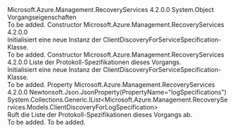 <Type Name="ClientDiscoveryForServiceSpecification" FullName="Microsoft.Azure.Management.RecoveryServices.Models.ClientDiscoveryForServiceSpecification">
  <TypeSignature Language="C#" Value="public class ClientDiscoveryForServiceSpecification" />
  <TypeSignature Language="ILAsm" Value=".class public auto ansi beforefieldinit ClientDiscoveryForServiceSpecification extends System.Object" />
  <TypeSignature Language="DocId" Value="T:Microsoft.Azure.Management.RecoveryServices.Models.ClientDiscoveryForServiceSpecification" />
  <TypeSignature Language="VB.NET" Value="Public Class ClientDiscoveryForServiceSpecification" />
  <TypeSignature Language="F#" Value="type ClientDiscoveryForServiceSpecification = class" />
  <AssemblyInfo>
    <AssemblyName>Microsoft.Azure.Management.RecoveryServices</AssemblyName>
    <AssemblyVersion>4.2.0.0</AssemblyVersion>
  </AssemblyInfo>
  <Base>
    <BaseTypeName>System.Object</BaseTypeName>
  </Base>
  <Interfaces />
  <Docs>
    <summary>
            Vorgangseigenschaften
            </summary>
    <remarks>To be added.</remarks>
  </Docs>
  <Members>
    <Member MemberName=".ctor">
      <MemberSignature Language="C#" Value="public ClientDiscoveryForServiceSpecification ();" />
      <MemberSignature Language="ILAsm" Value=".method public hidebysig specialname rtspecialname instance void .ctor() cil managed" />
      <MemberSignature Language="DocId" Value="M:Microsoft.Azure.Management.RecoveryServices.Models.ClientDiscoveryForServiceSpecification.#ctor" />
      <MemberSignature Language="VB.NET" Value="Public Sub New ()" />
      <MemberType>Constructor</MemberType>
      <AssemblyInfo>
        <AssemblyName>Microsoft.Azure.Management.RecoveryServices</AssemblyName>
        <AssemblyVersion>4.2.0.0</AssemblyVersion>
      </AssemblyInfo>
      <Parameters />
      <Docs>
        <summary>
            Initialisiert eine neue Instanz der ClientDiscoveryForServiceSpecification-Klasse.
            </summary>
        <remarks>To be added.</remarks>
      </Docs>
    </Member>
    <Member MemberName=".ctor">
      <MemberSignature Language="C#" Value="public ClientDiscoveryForServiceSpecification (System.Collections.Generic.IList&lt;Microsoft.Azure.Management.RecoveryServices.Models.ClientDiscoveryForLogSpecification&gt; logSpecifications = null);" />
      <MemberSignature Language="ILAsm" Value=".method public hidebysig specialname rtspecialname instance void .ctor(class System.Collections.Generic.IList`1&lt;class Microsoft.Azure.Management.RecoveryServices.Models.ClientDiscoveryForLogSpecification&gt; logSpecifications) cil managed" />
      <MemberSignature Language="DocId" Value="M:Microsoft.Azure.Management.RecoveryServices.Models.ClientDiscoveryForServiceSpecification.#ctor(System.Collections.Generic.IList{Microsoft.Azure.Management.RecoveryServices.Models.ClientDiscoveryForLogSpecification})" />
      <MemberSignature Language="VB.NET" Value="Public Sub New (Optional logSpecifications As IList(Of ClientDiscoveryForLogSpecification) = null)" />
      <MemberSignature Language="F#" Value="new Microsoft.Azure.Management.RecoveryServices.Models.ClientDiscoveryForServiceSpecification : System.Collections.Generic.IList&lt;Microsoft.Azure.Management.RecoveryServices.Models.ClientDiscoveryForLogSpecification&gt; -&gt; Microsoft.Azure.Management.RecoveryServices.Models.ClientDiscoveryForServiceSpecification" Usage="new Microsoft.Azure.Management.RecoveryServices.Models.ClientDiscoveryForServiceSpecification logSpecifications" />
      <MemberType>Constructor</MemberType>
      <AssemblyInfo>
        <AssemblyName>Microsoft.Azure.Management.RecoveryServices</AssemblyName>
        <AssemblyVersion>4.2.0.0</AssemblyVersion>
      </AssemblyInfo>
      <Parameters>
        <Parameter Name="logSpecifications" Type="System.Collections.Generic.IList&lt;Microsoft.Azure.Management.RecoveryServices.Models.ClientDiscoveryForLogSpecification&gt;" />
      </Parameters>
      <Docs>
        <param name="logSpecifications">Liste der Protokoll-Spezifikationen dieses Vorgangs.</param>
        <summary>
            Initialisiert eine neue Instanz der ClientDiscoveryForServiceSpecification-Klasse.
            </summary>
        <remarks>To be added.</remarks>
      </Docs>
    </Member>
    <Member MemberName="LogSpecifications">
      <MemberSignature Language="C#" Value="public System.Collections.Generic.IList&lt;Microsoft.Azure.Management.RecoveryServices.Models.ClientDiscoveryForLogSpecification&gt; LogSpecifications { get; }" />
      <MemberSignature Language="ILAsm" Value=".property instance class System.Collections.Generic.IList`1&lt;class Microsoft.Azure.Management.RecoveryServices.Models.ClientDiscoveryForLogSpecification&gt; LogSpecifications" />
      <MemberSignature Language="DocId" Value="P:Microsoft.Azure.Management.RecoveryServices.Models.ClientDiscoveryForServiceSpecification.LogSpecifications" />
      <MemberSignature Language="VB.NET" Value="Public ReadOnly Property LogSpecifications As IList(Of ClientDiscoveryForLogSpecification)" />
      <MemberSignature Language="F#" Value="member this.LogSpecifications : System.Collections.Generic.IList&lt;Microsoft.Azure.Management.RecoveryServices.Models.ClientDiscoveryForLogSpecification&gt;" Usage="Microsoft.Azure.Management.RecoveryServices.Models.ClientDiscoveryForServiceSpecification.LogSpecifications" />
      <MemberType>Property</MemberType>
      <AssemblyInfo>
        <AssemblyName>Microsoft.Azure.Management.RecoveryServices</AssemblyName>
        <AssemblyVersion>4.2.0.0</AssemblyVersion>
      </AssemblyInfo>
      <Attributes>
        <Attribute>
          <AttributeName>Newtonsoft.Json.JsonProperty(PropertyName="logSpecifications")</AttributeName>
        </Attribute>
      </Attributes>
      <ReturnValue>
        <ReturnType>System.Collections.Generic.IList&lt;Microsoft.Azure.Management.RecoveryServices.Models.ClientDiscoveryForLogSpecification&gt;</ReturnType>
      </ReturnValue>
      <Docs>
        <summary>
            Ruft die Liste der Protokoll-Spezifikationen dieses Vorgangs ab.
            </summary>
        <value>To be added.</value>
        <remarks>To be added.</remarks>
      </Docs>
    </Member>
  </Members>
</Type>